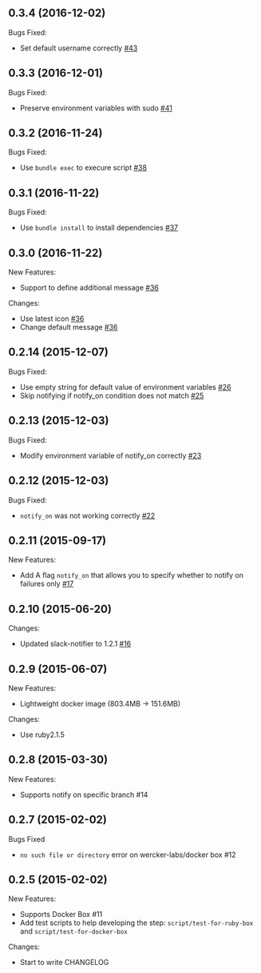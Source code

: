 ## 0.3.4 (2016-12-02)
Bugs Fixed:

* Set default username correctly [#43](https://github.com/wantedly/step-pretty-slack-notify/pull/43)

## 0.3.3 (2016-12-01)
Bugs Fixed:

* Preserve environment variables with sudo [#41](https://github.com/wantedly/step-pretty-slack-notify/pull/41)

## 0.3.2 (2016-11-24)
Bugs Fixed:

* Use `bundle exec` to execure script [#38](https://github.com/wantedly/step-pretty-slack-notify/pull/38)

## 0.3.1 (2016-11-22)
Bugs Fixed:

* Use `bundle install` to install dependencies [#37](https://github.com/wantedly/step-pretty-slack-notify/pull/37)

## 0.3.0 (2016-11-22)
New Features:

* Support to define additional message [#36](https://github.com/wantedly/step-pretty-slack-notify/pull/36)

Changes:

* Use latest icon [#36](https://github.com/wantedly/step-pretty-slack-notify/pull/36)
* Change default message [#36](https://github.com/wantedly/step-pretty-slack-notify/pull/36)

## 0.2.14 (2015-12-07)
Bugs Fixed:

* Use empty string for default value of environment variables [#26](https://github.com/wantedly/step-pretty-slack-notify/pull/26)
* Skip notifying if notify_on condition does not match [#25](https://github.com/wantedly/step-pretty-slack-notify/pull/25)

## 0.2.13 (2015-12-03)
Bugs Fixed:

* Modify environment variable of notify_on correctly [#23](https://github.com/wantedly/step-pretty-slack-notify/pull/23)

## 0.2.12 (2015-12-03)
Bugs Fixed:

* `notify_on` was not working correctly [#22](https://github.com/wantedly/step-pretty-slack-notify/pull/22)

## 0.2.11 (2015-09-17)
New Features:

* Add A flag `notify_on` that allows you to specify whether to notify on failures only [#17](https://github.com/wantedly/step-pretty-slack-notify/issues/17)

## 0.2.10 (2015-06-20)
Changes:

* Updated slack-notifier to 1.2.1 [#16](https://github.com/wantedly/step-pretty-slack-notify/pull/16)

## 0.2.9 (2015-06-07)
New Features:

* Lightweight docker image (803.4MB -> 151.6MB)

Changes:

* Use ruby2.1.5

## 0.2.8 (2015-03-30)

New Features:

* Supports notify on specific branch #14

## 0.2.7 (2015-02-02)

Bugs Fixed

* `no such file or directory` error on wercker-labs/docker box #12

## 0.2.5 (2015-02-02)

New Features:

* Supports Docker Box #11
* Add test scripts to help developing the step: `script/test-for-ruby-box` and `script/test-for-docker-box`

Changes:

* Start to write CHANGELOG
